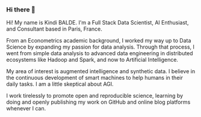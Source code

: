 ### Hi there 👋

<!--
**KBALDE/kbalde** is a ✨ _special_ ✨ repository because its `README.md` (this file) appears on your GitHub profile.

Here are some ideas to get you started:

- 🔭 I’m currently working on ...
- 🌱 I’m currently learning ...
- 👯 I’m looking to collaborate on ...
- 🤔 I’m looking for help with ...
- 💬 Ask me about ...
- 📫 How to reach me: ...
- 😄 Pronouns: ...
- ⚡ Fun fact: ...
-->

Hi!  My name is Kindi BALDE. I'm a Full Stack Data Scientist, AI Enthusiast, and Consultant based in Paris, France.

From an Econometrics academic background, I worked my way up to Data Science by expanding my passion for data analysis. Through that process, I went from simple data analysis to advanced data engineering in distributed ecosystems like Hadoop and Spark, and now to Artificial Intelligence. 

My area of interest is augmented intelligence and synthetic data. I believe in the continuous development of smart machines to help humans in their daily tasks. I am a little skeptical about AGI.  

I work tirelessly to promote open and reproducible science, learning by doing and openly publishing my work on GitHub and online blog platforms whenever I can. 

